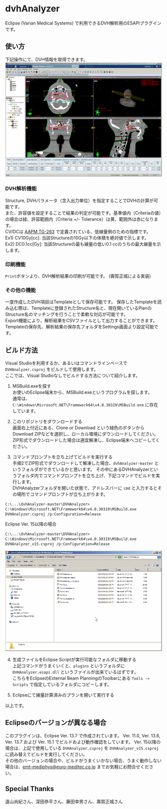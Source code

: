 # dvhAnalyzer

Eclipse (Varian Medical Systems) で利用できるDVH解析用のESAPIプラグインです。

## 使い方

下記操作にて、DVH情報を取得できます。  
![操作方法](img/Movie.gif)

### DVH解析機能

Structure, DVHパラメータ（含入出力単位）を指定することでDVHの計算が可能です。  
また、許容値を設定することで結果の判定が可能です。基準値内（Criteriaの値）の場合は緑、許容範囲内（Criteria +/- Tolerance）は黄、範囲外は赤になります。  
CV/DCは
[AAPM TG-263](https://www.aapm.org/pubs/reports/RPT_263_Supplemental/default.asp)
で定義されている、低線量側のための指標です。  
Ex1) CV10Gy[cc]: 当該Structureの10Gy以下の体積を絶対値で示します。  
Ex2) DC0.1cc[Gy]: 当該Structureの最も線量の低い0.1 ccのうちの最大線量を示します。


### 印刷機能

`Print`ボタンより、DVH解析結果の印刷が可能です。
(壽賀正城による実装)

### その他の機能

一度作成したDVH項目はTemplateとして保存可能です。
保存したTemplateを読み込む際は、Templateに登録されたStructure名と、現在開いているPlanのStructure名のマッチングを行うことで柔軟な対応が可能です。  
Export機能により、解析結果をCSVファイルとして出力することができます。  
Templateの保存先、解析結果の保存先フォルダをSettings画面より設定可能です。

## ビルド方法

Visual Studioを利用するか、あるいはコマンドラインベースで `DVHAnalyzer.csproj` をビルドして使用します。  
ここでは、Visual Studioなしでビルドする方法について紹介します。

1. MSBuild.exeを探す  
お使いのEclipse端末から、MSBuild.exeというプログラムを探します。  
通常は、 `C:\Windows\Microsoft.NET\Framework64\v4.0.30319\MSBuild.exe` に存在しています。  

2. このリポジトリをダウンロードする  
画面右上付近にある、Clone or Download という緑色のボタンからDownload ZIPなどを選択し、ローカル環境にダウンロードしてください。  
ZIP形式でダウンロードした場合は適宜解凍し、Eclipse端末へコピーしてください。

3. コマンドプロンプトを立ち上げてビルドを実行する  
手順2でZIP形式でダウンロードして解凍した場合、`dvhAnalyzer-master` というフォルダができているかと思います。
その中にあるDVHAnalyzerというフォルダ内でコマンドプロンプトを立ち上げ、下記コマンドでビルドを実行します。  
DVHAnalyzerフォルダを開いた状態で、アドレスバーに `cmd` と入力するとその場所でコマンドプロンプトが立ち上がります。  

~~~Batchfile
C:\...\dvhAnalyzer-master\DVHAnalyzer> C:\Windows\Microsoft.NET\Framework64\v4.0.30319\MSBuild.exe DVHAnalyzer.csproj /p:Configuration=Release
~~~

Eclipse Ver. 15以降の場合

~~~Batchfile
C:\...\dvhAnalyzer-master\DVHAnalyzer> C:\Windows\Microsoft.NET\Framework64\v4.0.30319\MSBuild.exe DVHAnalyzer_v15.csproj /p:Configuration=Release
~~~

![cmd](img/Movie2.gif)

4. 生成ファイルをEclipse Scriptが実行可能なフォルダに移動する  
上記コマンドがうまくいくと、`plugins` というフォルダに `DVHAnalyzer.esapi.dll` というファイルが出来ているはずです。  
こちらをEclipseのExternal Beam PlanningのToolbarにある `Tools -> Scripts` で指定しているフォルダにコピーします。  

5. Eclipseにて線量計算済みのプランを開いて実行する

以上です。  

## Eclipseのバージョンが異なる場合

このプラグインは、Eclipse Ver. 13.7 で作成されています。
Ver. 11.0, Ver. 13.6, Ver. 13.7 および Ver. 15.1 でビルドおよび動作確認をしています。
Ver. 15以降の場合は、上記で使用している `DVHAnalyzer.csproj` を `DVHAnalyzer_v15.csproj` に読み替えてビルドを実行してください。  
その他のバージョンの場合や、ビルドがうまくいかない場合、うまく動作しない場合は、emt-mediphys@euro-meditec.co.jp までお気軽にお問合せください。

## Special Thanks

遠山尚紀さん、深田恭平さん、藤田幸男さん、壽賀正城さん
